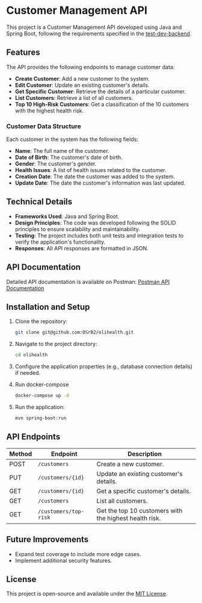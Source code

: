 
# Customer Management API

This project is a Customer Management API developed using Java and Spring Boot, following the requirements specified in the [test-dev-backend](https://github.com/olisaude/teste-dev-backend).

## Features

The API provides the following endpoints to manage customer data:

- **Create Customer**: Add a new customer to the system.
- **Edit Customer**: Update an existing customer's details.
- **Get Specific Customer**: Retrieve the details of a particular customer.
- **List Customers**: Retrieve a list of all customers.
- **Top 10 High-Risk Customers**: Get a classification of the 10 customers with the highest health risk.

### Customer Data Structure

Each customer in the system has the following fields:
- **Name**: The full name of the customer.
- **Date of Birth**: The customer's date of birth.
- **Gender**: The customer's gender.
- **Health Issues**: A list of health issues related to the customer.
- **Creation Date**: The date the customer was added to the system.
- **Update Date**: The date the customer's information was last updated.

## Technical Details

- **Frameworks Used**: Java and Spring Boot.
- **Design Principles**: The code was developed following the SOLID principles to ensure scalability and maintainability.
- **Testing**: The project includes both unit tests and integration tests to verify the application's functionality.
- **Responses**: All API responses are formatted in JSON.

## API Documentation

Detailed API documentation is available on Postman: [Postman API Documentation](https://documenter.getpostman.com/view/20651436/2sAXxS7qtA)

## Installation and Setup

1. Clone the repository:
   ```bash
   git clone git@github.com:OSrB2/olihealth.git
   ```

2. Navigate to the project directory:
   ```bash
   cd olihealth
   ```

3. Configure the application properties (e.g., database connection details) if needed.

4. Run docker-compose
   ```bash
   docker-compose up -d
   ```

5. Run the application:
   ```bash
   mvn spring-boot:run
   ```

## API Endpoints

| Method | Endpoint                      | Description                         |
|--------|-------------------------------|-------------------------------------|
| POST   | `/customers`                  | Create a new customer.               |
| PUT    | `/customers/{id}`             | Update an existing customer's details.|
| GET    | `/customers/{id}`             | Get a specific customer's details.   |
| GET    | `/customers`                  | List all customers.                  |
| GET    | `/customers/top-risk`         | Get the top 10 customers with the highest health risk.|

## Future Improvements

- Expand test coverage to include more edge cases.
- Implement additional security features.

## License

This project is open-source and available under the [MIT License](LICENSE).
